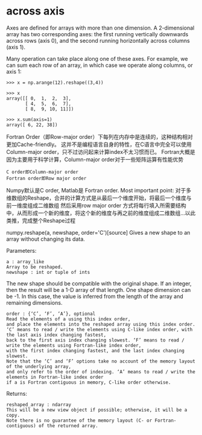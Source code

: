 across axis
===================================
Axes are defined for arrays with more than one dimension. 
A 2-dimensional array has two corresponding axes: the first running vertically downwards across rows (axis 0), 
and the second running horizontally across columns (axis 1).

Many operation can take place along one of these axes.
For example, we can sum each row of an array, in which case we operate along columns, or axis 1:
```
>>> x = np.arange(12).reshape((3,4))

>>> x
array([[ 0,  1,  2,  3],
       [ 4,  5,  6,  7],
       [ 8,  9, 10, 11]])

>>> x.sum(axis=1)
array([ 6, 22, 38])
```



Fortran Order（即Row-major order）下每列在内存中是连续的，这种结构相对更加Cache-friendly。
这并不是编程语言自身的特性，在C语言中完全可以使用Column-major order，只不过访问起来计算index不太习惯而已。
Fortran大概是因为主要用于科学计算，Column-major order对于一些矩阵运算有性能优势
```
C order即Column-major order 
Fortran order即Row major order
```
Numpy默认是C order, Matlab是 Fortran order.
Most important point:  对于多维数组的Reshape，合并的计算方式是从最后一个维度开始，将最后一个维度与前一维度组成二维数组
然后采用row major order 方式将每行填入所需要结构中，从而形成一个新的维度，将这个新的维度与再之前的维度组成二维数组...以此类推，完成整个Reshape过程




numpy.reshape(a, newshape, order='C')[source]
Gives a new shape to an array without changing its data.

Parameters:	
```
a : array_like
Array to be reshaped.
newshape : int or tuple of ints
```
The new shape should be compatible with the original shape. If an integer, 
then the result will be a 1-D array of that length. One shape dimension can be -1. 
In this case, the value is inferred from the length of the array and remaining dimensions.

```
order : {‘C’, ‘F’, ‘A’}, optional
Read the elements of a using this index order, 
and place the elements into the reshaped array using this index order. 
‘C’ means to read / write the elements using C-like index order, with the last axis index changing fastest,
back to the first axis index changing slowest. ‘F’ means to read / write the elements using Fortran-like index order,
with the first index changing fastest, and the last index changing slowest.
Note that the ‘C’ and ‘F’ options take no account of the memory layout of the underlying array, 
and only refer to the order of indexing. ‘A’ means to read / write the elements in Fortran-like index order 
if a is Fortran contiguous in memory, C-like order otherwise.
```
Returns:	
```
reshaped_array : ndarray
This will be a new view object if possible; otherwise, it will be a copy. 
Note there is no guarantee of the memory layout (C- or Fortran- contiguous) of the returned array.
```

